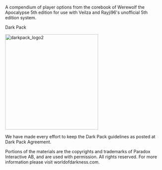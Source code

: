 A compendium of player options from the corebook of Werewolf the Apocalypse 5th edition for use with Veilza and Rayji96's unofficial 5th edition system.

Dark Pack

<img width="300" height="308" alt="darkpack_logo2" src="https://images.ctfassets.net/u73tyf0fa8v1/3oBTHBZk9XmfcBlUPylvFh/673e4a6b14566548c03424ddf627b944/darkpack_logo2.png?w=3840&q=75" />

We have made every effort to keep the Dark Pack guidelines as posted at Dark Pack Agreement.

Portions of the materials are the copyrights and trademarks of Paradox Interactive AB, and are used with permission. All rights reserved. For more information please visit worldofdarkness.com.
